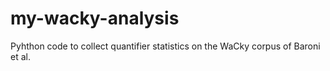 # my-wacky-analysis

Pyhthon code to collect quantifier statistics on the WaCky corpus of Baroni et al.

